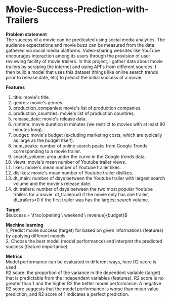 # Movie-Success-Prediction-with-Trailers
**Problem statement**
<br>The success of a movie can be predicated using social media analytics. The audience expectations and movie buzz can be measured from the data gathered via social media platforms. Video-sharing websites like YouTube encourages interaction among its users through the provision of user reviewing facility of movie trailers. In this project, I gather data about movie trailers by scraping the internet and using API's from different sources. I then build a model that uses this dataset (things like online search trends prior to release date, etc) to predict the initial success of a movie.

**Features**
1. title: movie's title.
2. genres: movie's genres.
3. production_companies: movie's list of production companies.
4. production_countries: movie's list of production countires.
5. release_date: movie's release data.
6. runtime: movie duration in minutes (we restrict to movies with at least 80 minutes long).
7. budget: movie's budget (excluding marketing costs, which are typically as large as the budget itself).
8. num_peaks: number of online search peaks from Google Trends corresponding to a movie trailer. 
9. search_volume: area under the curve in the Google trends data.
10. views: movie's mean number of Youtube trailer views.
11. likes: movie's mean number of Youtube trailer likes.
12. dislikes: movie's mean number of Youtube trailer dislikes.
13. dt_main: number of days between the Youtube trailer with largest search volume and the movie's release date.
14. dt_trailers: number of days between the two most popular Youtube trailers for a movie. dt_trailers=0 if the movie only has one trailer, dt_trailers<0 if the first trailer was has the largest search volume.

**Target**
<br>$success = \frac{opening \ weekend \ revenue}{budget}$

**Machine learning**
<br>1, Predict movie success (target) for based on given informations (features) by applying different models
<br>2, Choose the best model (model performance) and interpret the predicted success (feature importance)

**Metrics**
<br>Model performance can be evaluated in different ways, here R2 score is used
<br>R2 score: the proportion of the variance in the dependent variable (target) that is predictable from the independent variables (features). R2 score is no greater than 1 and the higher R2 the better model performance. A negative R2 score suggests that the model performance is worse than mean value prediction, and R2 score of 1 indicates a perfect prediction.
